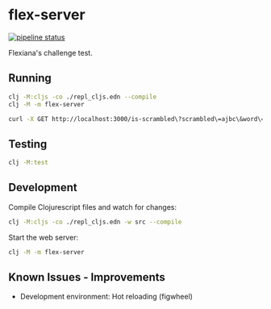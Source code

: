 # flex-server

[![pipeline status](https://gitlab.com/boechat107-challenges/flexiana/badges/master/pipeline.svg)](https://gitlab.com/boechat107-challenges/flexiana/-/commits/master)

Flexiana's challenge test.

## Running

``` bash
clj -M:cljs -co ./repl_cljs.edn --compile
clj -M -m flex-server

curl -X GET http://localhost:3000/is-scrambled\?scrambled\=ajbc\&word\=abc
```

## Testing

``` bash
clj -M:test
```

## Development

Compile Clojurescript files and watch for changes:

``` bash
clj -M:cljs -co ./repl_cljs.edn -w src --compile
```

Start the web server:

``` bash
clj -M -m flex-server
```



## Known Issues - Improvements

* Development environment: Hot reloading (figwheel)
